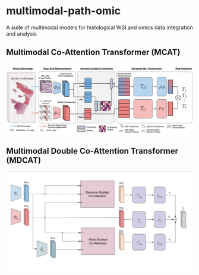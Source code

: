 # multimodal-path-omic
A suite of multimodal models for histological WSI and omics data integration and analysis

## Multimodal Co-Attention Transformer (MCAT)
<img src="docs/mcat/architecture.jpeg" align="center" />

## Multimodal Double Co-Attention Transformer (MDCAT)
<img src="docs/mdcat/architecture.png" align="center" />